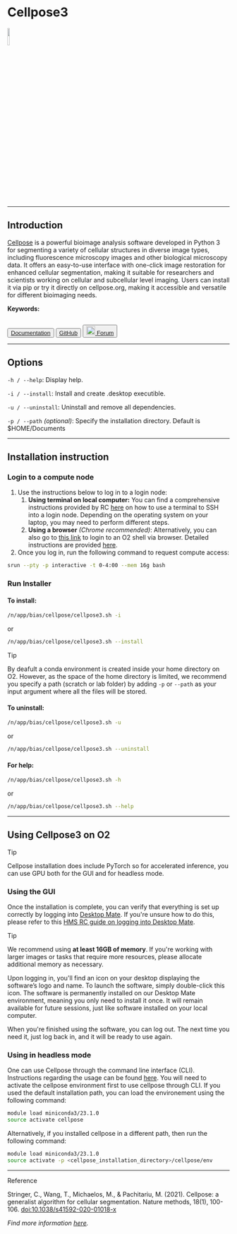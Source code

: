 # Cellpose3

<div>
    <p float="left">
        <img src="../_static/assets/logos/cellpose3.png" width="10%" />
    </p>
</div>

---
## Introduction
<a href="http://cellpose.org" target="_blank">Cellpose</a> is a powerful bioimage analysis software developed in Python 3 for segmenting a variety of cellular structures in diverse image types, including fluorescence microscopy images and other biological microscopy data. It offers an easy-to-use interface with one-click image restoration for enhanced cellular segmentation, making it suitable for researchers and scientists working on cellular and subcellular level imaging. Users can install it via pip or try it directly on cellpose.org, making it accessible and versatile for different bioimaging needs.

**Keywords:**
```{tags} segmentation, image-annotation, machine-learning, denoising
```

<button class="custom-button">
  <a href="https://cellpose.readthedocs.io/en/latest/" target="_blank"><i class="fas fa-book"></i>   Documentation </a>
</button>
<button class="custom-button">
  <a href="https://github.com/mouseland/cellpose" target="_blank"><i class="fa-brands fa-github"></i>   GitHub </a>
</button>
<button class="custom-button">
  <a href="https://forum.image.sc/tag/cellpose" target="_blank"><img src="../_static/assets/logos/forum_w.png" width="20px"/>   Forum </a>
</button>

---
## Options
```-h / --help```: Display help.

```-i / --install```: Install and create .desktop executible.

```-u / --uninstall```: Uninstall and remove all dependencies.

```-p / --path``` *(optional)*: Specify the installation directory. Default is $HOME/Documents

---
## Installation instruction
### Login to a compute node
1. Use the instructions below to log in to a login node:
    1. **Using terminal on local computer:** You can find a comprehensive instructions provided by RC [here](https://harvardmed.atlassian.net/wiki/spaces/O2/pages/1601700123/How+to+login+to+O2) on how to use a terminal to SSH into a login node. Depending on the operating system on your laptop, you may need to perform different steps.
    2. **Using a browser** *(Chrome recommended)*: Alternatively, you can also go to [this link](https://o2portal.rc.hms.harvard.edu/pun/sys/shell/ssh/o2.hms.harvard.edu) to login to an O2 shell via browser. Detailed instructions are provided [here](https://harvardmed.atlassian.net/wiki/spaces/O2/pages/2234581082/Open+an+O2+command+line+terminal).
2. Once you log in, run the following command to request compute access:

```bash
srun --pty -p interactive -t 0-4:00 --mem 16g bash
```

### Run Installer
#### To **install**:
```bash
/n/app/bias/cellpose/cellpose3.sh -i 
```
or
```bash
/n/app/bias/cellpose/cellpose3.sh --install
```
<div class="admonition tip">
  <p class="admonition-title">Tip</p>
  <p>By deafult a conda environment is created inside your home directory on O2. However, as the space of the home directory is limited, we recommend you specify a path (scratch or lab folder) by adding <code>-p</code> or <code>--path</code> as your input argument where all the files will be stored.</p>
</div>

#### To **uninstall**:
```bash
/n/app/bias/cellpose/cellpose3.sh -u
```
or
```bash
/n/app/bias/cellpose/cellpose3.sh --uninstall
```

#### For **help**:
```bash
/n/app/bias/cellpose/cellpose3.sh -h
```
or
```bash
/n/app/bias/cellpose/cellpose3.sh --help
```

---
## Using Cellpose3 on O2

<div class="admonition tip">
  <p class="admonition-title">Tip</p>
  <p>Cellpose installation does include PyTorch so for accelerated inference, you can use GPU both for the GUI and for headless mode.</p>
</div>

### Using the GUI
Once the installation is complete, you can verify that everything is set up correctly by logging into [Desktop Mate](https://o2portal.rc.hms.harvard.edu/pun/sys/dashboard/batch_connect/sys/RC_desktop_mate/session_contexts/new). If you're unsure how to do this, please refer to this [HMS RC guide on logging into Desktop Mate](https://harvardmed.atlassian.net/wiki/spaces/O2/pages/2235006977/How+to+use+HMS+RC+Desktop+App).


<div class="admonition tip">
  <p class="admonition-title">Tip</p>
  <p>We recommend using <strong>at least 16GB of memory</strong>. If you're working with larger images or tasks that require more resources, please allocate additional memory as necessary.</p>
</div>


Upon logging in, you'll find an icon on your desktop displaying the software’s logo and name. To launch the software, simply double-click this icon. The software is permanently installed on our Desktop Mate environment, meaning you only need to install it once. It will remain available for future sessions, just like software installed on your local computer.

When you're finished using the software, you can log out. The next time you need it, just log back in, and it will be ready to use again.


### Using in headless mode
One can use Cellpose through the command line interface (CLI). Instructions regarding the usage can be found <a href="https://cellpose.readthedocs.io/en/latest/command.html" target="_blank">here</a>. You will need to activate the cellpose environment first to use cellpose through CLI. If you used the default installation path, you can load the environement using the following command:
```bash
module load miniconda3/23.1.0
source activate cellpose
```
Alternatively, if you installed cellpose in a different path, then run the following command:
```bash
module load miniconda3/23.1.0
source activate -p <cellpose_installation_directory>/cellpose/env
```

---
<div class="admonition note">
  <p class="admonition-title">Reference</p>
  <p>Stringer, C., Wang, T., Michaelos, M., & Pachitariu, M. (2021). Cellpose: a generalist algorithm for cellular segmentation. Nature methods, 18(1), 100-106. <a href="https://doi.org/10.1038/s41592-020-01018-x" target="_blank">doi:10.1038/s41592-020-01018-x</a></p>
  <p><i>Find more information <a href="https://github.com/mouseland/cellpose?tab=readme-ov-file#citation" target="_blank">here</a>.</i></p>
</div>